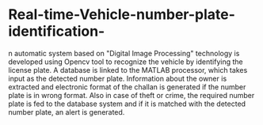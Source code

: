 # Real-time-Vehicle-number-plate-identification-

n automatic system based on "Digital Image Processing" technology is developed using Opencv
tool to recognize the vehicle by identifying the license plate. A database is linked to the MATLAB processor, which takes input as the detected number plate. Information about the owner is extracted and electronic format of the challan is generated if the number plate is in wrong format. Also in case of theft or crime, the required number plate is fed to the database system and if it is matched with the detected number plate, an alert is generated.
